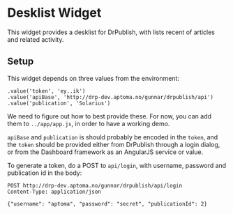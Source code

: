 Desklist Widget
===============

This widget provides a desklist for DrPublish, with lists recent of articles
and related activity.

Setup
-----

This widget depends on three values from the environment:

    .value('token', 'ey..ik')
    .value('apiBase', 'http://drp-dev.aptoma.no/gunnar/drpublish/api')
    .value('publication', 'Solarius')

We need to figure out how to best provide these. For now, you can add
them to `../app/app.js`, in order to have a working demo.

`apiBase` and `publication` is should probably be encoded in the `token`,
and the `token` should be provided either from DrPublish through a login
dialog, or from the Dashboard framework as an AngularJS service or value.

To generate a token, do a POST to `api/login`, with username, password and
publication id in the body:

````
POST http://drp-dev.aptoma.no/gunnar/drpublish/api/login
Content-Type: application/json

{"username": "aptoma", "password": "secret", "publicationId": 2}
````
